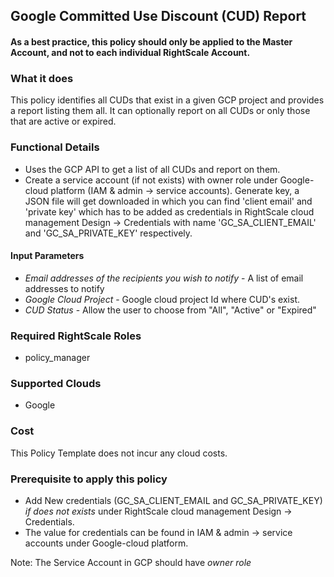 ## Google Committed Use Discount (CUD) Report
 
####  As a best practice, this policy should only be applied to the Master Account, and not to each individual RightScale Account.
 
### What it does
This policy identifies all CUDs that exist in a given GCP project and provides a report listing them all. It can optionally report on all CUDs or only those that are active or expired.
 
### Functional Details
 
- Uses the GCP API to get a list of all CUDs and report on them.
- Create a service account (if not exists) with owner role under Google-cloud platform (IAM & admin -> service accounts). Generate key, a JSON file will get downloaded in which you can find 'client email' and 'private key' which has to be added as credentials in RightScale cloud management Design -> Credentials with name 'GC_SA_CLIENT_EMAIL' and 'GC_SA_PRIVATE_KEY' respectively.  
 
#### Input Parameters
 
- *Email addresses of the recipients you wish to notify* - A list of email addresses to notify
- *Google Cloud Project* - Google cloud project Id where CUD's exist.
- *CUD Status* - Allow the user to choose from "All", "Active" or "Expired"
 
### Required RightScale Roles
 
- policy_manager
 
### Supported Clouds
 
- Google
 
### Cost
 
This Policy Template does not incur any cloud costs.

### Prerequisite to apply this policy

- Add New credentials (GC_SA_CLIENT_EMAIL and GC_SA_PRIVATE_KEY) *if does not exists* under RightScale cloud management Design -> Credentials. 
- The value for credentials can be found in IAM & admin -> service accounts under Google-cloud platform.

Note: The Service Account in GCP should have *owner role*